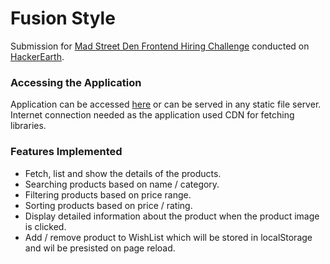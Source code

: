 # Fusion Style

Submission for [Mad Street Den Frontend Hiring Challenge](https://www.hackerearth.com/mad-street-den-frontend-hiring-challenge/) conducted on [HackerEarth](https://www.hackerearth.com/). 

### Accessing the Application

Application can be accessed [here](https://sasivarnan.github.io/fusion-style) or can be served in any static file server.
Internet connection needed as the application used CDN for fetching libraries.

### Features Implemented

* Fetch, list and show the details of the products.
* Searching products based on name / category.
* Filtering products based on price range.
* Sorting products based on price / rating.
* Display detailed information about the product when the product image is clicked.
* Add / remove product to WishList which will be stored in localStorage and wil be presisted on page reload.  